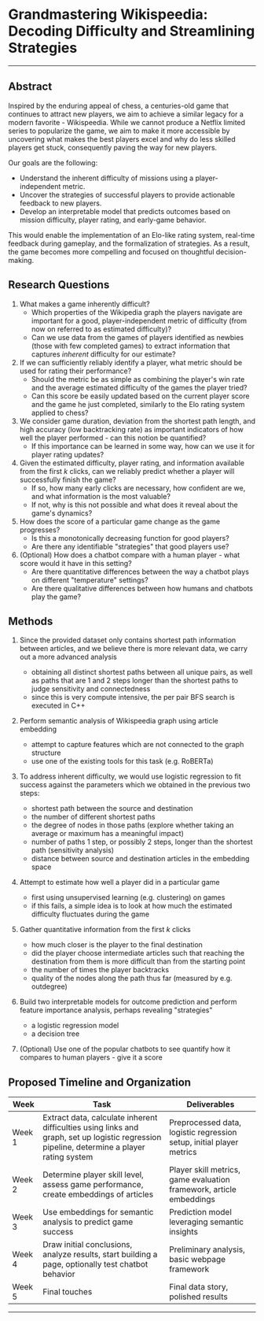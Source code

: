 # Grandmastering Wikispeedia: Decoding Difficulty and Streamlining Strategies

---

## Abstract

Inspired by the enduring appeal of chess, a centuries-old game that continues to attract new players, we aim to achieve a similar legacy for a modern favorite - Wikispeedia. While we cannot produce a Netflix limited series to popularize the game, we aim to make it more accessible by uncovering what makes the best players excel and why do less skilled players get stuck, consequently paving the way for new players. 

Our goals are the following: 
- Understand the inherent difficulty of missions using a player-independent metric.
- Uncover the strategies of successful players to provide actionable feedback to new players.
- Develop an interpretable model that predicts outcomes based on mission difficulty, player rating, and early-game behavior.

This would enable the implementation of an Elo-like rating system, real-time feedback during gameplay, and the formalization of strategies. As a result, the game becomes more compelling and focused on thoughtful decision-making.

## Research Questions

1. What makes a game inherently difficult?
   - Which properties of the Wikipedia graph the players navigate are important for a good, player-independent metric of difficulty (from now on referred to as estimated difficulty)?
   - Can we use data from the games of players identified as newbies (those with few completed games) to extract information that captures *inherent* difficulty for our estimate?
2. If we can sufficiently reliably identify a player, what metric should be used for rating their performance?
   - Should the metric be as simple as combining the player's win rate and the average estimated difficulty of the games the player tried?
   - Can this score be easily updated based on the current player score and the game he just completed, similarly to the Elo rating system applied to chess?
3. We consider game duration, deviation from the shortest path length, and high accuracy (low backtracking rate) as important indicators of how well the player performed - can this notion be quantified?
   - If this importance can be learned in some way, how can we use it for player rating updates?
4. Given the estimated difficulty, player rating, and information available from the first $k$ clicks, can we reliably predict whether a player will successfully finish the game?
   - If so, how many early clicks are necessary, how confident are we, and what information is the most valuable?
   - If not, why is this not possible and what does it reveal about the game's dynamics?
5. How does the score of a particular game change as the game progresses?
   - Is this a monotonically decreasing function for good players?
   - Are there any identifiable "strategies" that good players use?
6. (Optional) How does a chatbot compare with a human player - what score would it have in this setting?
   - Are there quantitative differences between the way a chatbot plays on different "temperature" settings?
   - Are there qualitative differences between how humans and chatbots play the game?

## Methods

1. Since the provided dataset only contains shortest path information between articles, and we believe there is more relevant data, 
   we carry out a more advanced analysis
   - obtaining all distinct shortest paths between all unique pairs, as well as paths that are $1$ and $2$ steps longer than the shortest paths to judge sensitivity and connectedness
   - since this is very compute intensive, the per pair BFS search is executed in C++

2. Perform semantic analysis of Wikispeedia graph using article embedding
   - attempt to capture features which are not connected to the graph structure
   - use one of the existing tools for this task (e.g. RoBERTa)

3. To address inherent difficulty, we would use logistic regression to fit success against the parameters which we obtained in the previous two steps:
   - shortest path between the source and destination
   - the number of different shortest paths
   - the degree of nodes in those paths (explore whether taking an average or maximum has a meaningful impact)
   - number of paths $1$ step, or possibly $2$ steps, longer than the shortest path (sensitivity analysis)
   - distance between source and destination articles in the embedding space

4. Attempt to estimate how well a player did in a particular game
   - first using unsupervised learning (e.g. clustering) on games
   - if this fails, a simple idea is to look at how much the estimated difficulty fluctuates during the game

5. Gather quantitative information from the first $k$ clicks
   - how much closer is the player to the final destination
   - did the player choose intermediate articles such that reaching the destination from them is more difficult than from the starting point
   - the number of times the player backtracks
   - quality of the nodes along the path thus far (measured by e.g. outdegree)

6. Build two interpretable models for outcome prediction and perform feature importance analysis, perhaps revealing "strategies"
   - a logistic regression model
   - a decision tree

7. (Optional) Use one of the popular chatbots to see quantify how it compares to human players - give it a score


## Proposed Timeline and Organization

| Week      | Task                                                                 | Deliverables                                         |
|-----------|----------------------------------------------------------------------|-----------------------------------------------------|
| Week 1    | Extract data, calculate inherent difficulties using links and graph, set up logistic regression pipeline, determine a player rating system | Preprocessed data, logistic regression setup, initial player metrics |
| Week 2    | Determine player skill level, assess game performance, create embeddings of articles | Player skill metrics, game evaluation framework, article embeddings |
| Week 3    | Use embeddings for semantic analysis to predict game success         | Prediction model leveraging semantic insights       |
| Week 4    | Draw initial conclusions, analyze results, start building a page, optionally test chatbot behavior | Preliminary analysis, basic webpage framework       |
| Week 5    | Final touches                                                        | Final data story, polished results       |


---